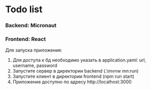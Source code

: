 # Todo list 
### Backend: Micronaut
### Frontend: React

Для запуска приложения:<br>
1. Для доступа к бд необходимо указать в application.yaml: url, username, password 
2. Запустите сервер в директории backend (.\mvnw mn:run)
3. Запустите клиент в директории frontend (npm run start)
4. Приложение доступно по адресу http://localhost:3000
